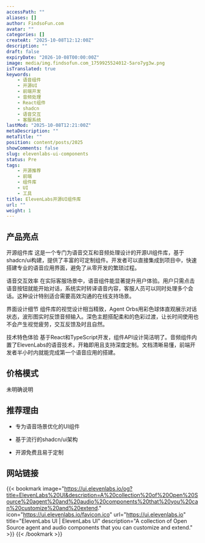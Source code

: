 ```yaml
---
accessPath: ""
aliases: []
author: FindsoFun.com
avatar: ""
categories: []
createAt: "2025-10-08T12:12:00Z"
description: ""
draft: false
expiryDate: "2026-10-08T00:00:00Z"
image: media/img.findsofun.com_1759925524012-5aro7yg3w.png
isTranslated: true
keywords:
    - 语音组件
    - 开源UI
    - 前端开发
    - 音频处理
    - React组件
    - shadcn
    - 语音交互
    - 客服系统
lastMod: "2025-10-08T12:21:00Z"
metaDescription: ""
metaTitle: ""
position: content/posts/2025
showComments: false
slug: elevenlabs-ui-components
status: Pre
tags:
    - 开源推荐
    - 前端
    - 组件库
    - UI
    - 工具
title: ElevenLabs开源UI组件库
url: ""
weight: 1
---
```

## 产品亮点
开源组件库
这是一个专门为语音交互和音频处理设计的开源UI组件库，基于shadcn/ui构建，提供了丰富的可定制组件。开发者可以直接集成到项目中，快速搭建专业的语音应用界面，避免了从零开发的繁琐过程。

语音交互效率
在实际客服场景中，语音组件能显著提升用户体验。用户只需点击语音按钮就能开始对话，系统实时转译语音内容，客服人员可以同时处理多个会话。这种设计特别适合需要高效沟通的在线支持场景。

界面设计细节
组件库的视觉设计相当精致，Agent Orbs用彩色球体直观展示对话状态，波形图实时反馈音频输入。深色主题搭配柔和的色彩过渡，让长时间使用也不会产生视觉疲劳，交互反馈及时且自然。

技术特色体验
基于React和TypeScript开发，组件API设计简洁明了。音频组件内置了ElevenLabs的语音技术，开箱即用且支持深度定制。文档清晰易懂，前端开发者半小时内就能完成第一个语音应用的搭建。

## 价格模式
<!--more-->未明确说明

## 推荐理由
- 专为语音场景优化的UI组件

- 基于流行的shadcn/ui架构

- 开源免费且易于定制

## 网站链接
{{< bookmark image="https://ui.elevenlabs.io/og?title=ElevenLabs%20UI&description=A%20collection%20of%20Open%20Source%20agent%20and%20audio%20components%20that%20you%20can%20customize%20and%20extend." icon="https://ui.elevenlabs.io/favicon.ico" url="https://ui.elevenlabs.io" title="ElevenLabs UI | ElevenLabs UI" description="A collection of Open Source agent and audio components that you can customize and extend." >}}
{{< /bookmark >}}

